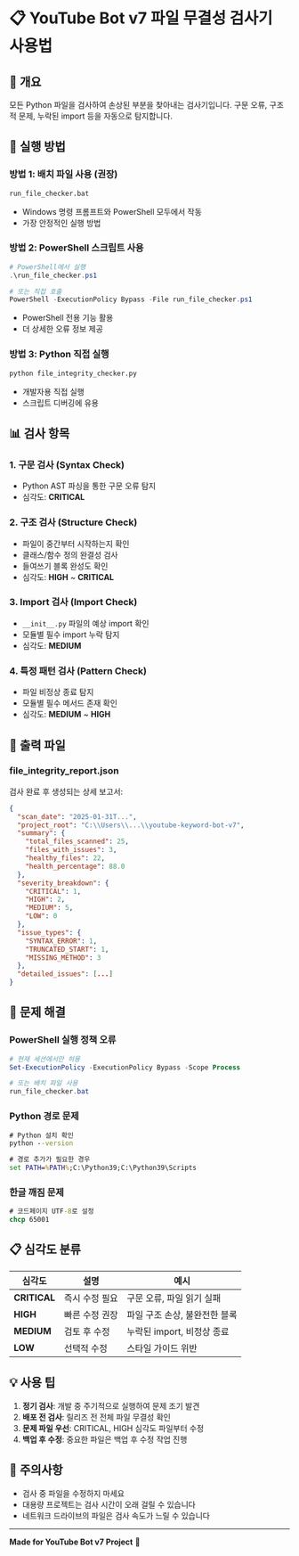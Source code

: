 # 📋 YouTube Bot v7 파일 무결성 검사기 사용법

## 🎯 개요
모든 Python 파일을 검사하여 손상된 부분을 찾아내는 검사기입니다. 
구문 오류, 구조적 문제, 누락된 import 등을 자동으로 탐지합니다.

## 🚀 실행 방법

### 방법 1: 배치 파일 사용 (권장)
```cmd
run_file_checker.bat
```
- Windows 명령 프롬프트와 PowerShell 모두에서 작동
- 가장 안정적인 실행 방법

### 방법 2: PowerShell 스크립트 사용
```powershell
# PowerShell에서 실행
.\run_file_checker.ps1

# 또는 직접 호출
PowerShell -ExecutionPolicy Bypass -File run_file_checker.ps1
```
- PowerShell 전용 기능 활용
- 더 상세한 오류 정보 제공

### 방법 3: Python 직접 실행
```cmd
python file_integrity_checker.py
```
- 개발자용 직접 실행
- 스크립트 디버깅에 유용

## 📊 검사 항목

### 1. 구문 검사 (Syntax Check)
- Python AST 파싱을 통한 구문 오류 탐지
- 심각도: **CRITICAL**

### 2. 구조 검사 (Structure Check)
- 파일이 중간부터 시작하는지 확인
- 클래스/함수 정의 완결성 검사
- 들여쓰기 블록 완성도 확인
- 심각도: **HIGH** ~ **CRITICAL**

### 3. Import 검사 (Import Check)
- `__init__.py` 파일의 예상 import 확인
- 모듈별 필수 import 누락 탐지
- 심각도: **MEDIUM**

### 4. 특정 패턴 검사 (Pattern Check)
- 파일 비정상 종료 탐지
- 모듈별 필수 메서드 존재 확인
- 심각도: **MEDIUM** ~ **HIGH**

## 📄 출력 파일

### file_integrity_report.json
검사 완료 후 생성되는 상세 보고서:

```json
{
  "scan_date": "2025-01-31T...",
  "project_root": "C:\\Users\\...\\youtube-keyword-bot-v7",
  "summary": {
    "total_files_scanned": 25,
    "files_with_issues": 3,
    "healthy_files": 22,
    "health_percentage": 88.0
  },
  "severity_breakdown": {
    "CRITICAL": 1,
    "HIGH": 2,
    "MEDIUM": 5,
    "LOW": 0
  },
  "issue_types": {
    "SYNTAX_ERROR": 1,
    "TRUNCATED_START": 1,
    "MISSING_METHOD": 3
  },
  "detailed_issues": [...]
}
```

## 🔧 문제 해결

### PowerShell 실행 정책 오류
```powershell
# 현재 세션에서만 허용
Set-ExecutionPolicy -ExecutionPolicy Bypass -Scope Process

# 또는 배치 파일 사용
run_file_checker.bat
```

### Python 경로 문제
```cmd
# Python 설치 확인
python --version

# 경로 추가가 필요한 경우
set PATH=%PATH%;C:\Python39;C:\Python39\Scripts
```

### 한글 깨짐 문제
```cmd
# 코드페이지 UTF-8로 설정
chcp 65001
```

## 📋 심각도 분류

| 심각도 | 설명 | 예시 |
|--------|------|------|
| **CRITICAL** | 즉시 수정 필요 | 구문 오류, 파일 읽기 실패 |
| **HIGH** | 빠른 수정 권장 | 파일 구조 손상, 불완전한 블록 |
| **MEDIUM** | 검토 후 수정 | 누락된 import, 비정상 종료 |
| **LOW** | 선택적 수정 | 스타일 가이드 위반 |

## 💡 사용 팁

1. **정기 검사**: 개발 중 주기적으로 실행하여 문제 조기 발견
2. **배포 전 검사**: 릴리즈 전 전체 파일 무결성 확인
3. **문제 파일 우선**: CRITICAL, HIGH 심각도 파일부터 수정
4. **백업 후 수정**: 중요한 파일은 백업 후 수정 작업 진행

## 🚨 주의사항

- 검사 중 파일을 수정하지 마세요
- 대용량 프로젝트는 검사 시간이 오래 걸릴 수 있습니다
- 네트워크 드라이브의 파일은 검사 속도가 느릴 수 있습니다

---

**Made for YouTube Bot v7 Project** 🤖